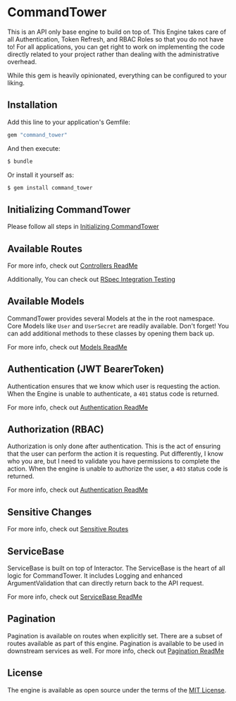 # CommandTower
This is an API only base engine to build on top of. This Engine takes care of all Authentication, Token Refresh, and RBAC Roles so that you do not have to! For all applications, you can get right to work on implementing the code directly related to your project rather than dealing with the administrative overhead.

While this gem is heavily opinionated, everything can be configured to your liking.

## Installation
Add this line to your application's Gemfile:

```ruby
gem "command_tower"
```

And then execute:
```bash
$ bundle
```

Or install it yourself as:
```bash
$ gem install command_tower
```

## Initializing CommandTower
Please follow all steps in [Initializing CommandTower](docs/initializing.md)


## Available Routes

For more info, check out [Controllers ReadMe](docs/controllers.md)

Additionally, You can check out [RSpec Integration Testing](/spec/integration_test)

## Available Models

CommandTower provides several Models at the in the root namespace. Core Models like `User` and `UserSecret` are readily available. Don't forget! You can add additional methods to these classes by opening them back up.

For more info, check out [Models ReadMe](docs/models.md)

## Authentication (JWT BearerToken)
Authentication ensures that we know which user is requesting the action. When the Engine is unable to authenticate, a `401` status code is returned.

For more info, check out [Authentication ReadMe](docs/authentication.md)

## Authorization (RBAC)
Authorization is only done after authentication. This is the act of ensuring that the user can perform the action it is requesting. Put differently, I know who you are, but I need to validate you have permissions to complete the action. When the engine is unable to authorize the user, a `403` status code is returned.

For more info, check out [Authentication ReadMe](docs/authorization.md)

## Sensitive Changes

For more info, check out [Sensitive Routes](docs/sensitive_routes.md)

## ServiceBase
ServiceBase is built on top of Interactor. The ServiceBase is the heart of all logic for CommandTower. It includes Logging and enhanced ArgumentValidation that can directly return back to the API request.

For more info, check out [ServiceBase ReadMe](app/services/command_tower/README.md)

## Pagination
Pagination is available on routes when explicitly set. There are a subset of routes available as part of this engine. Pagination is available to be used in downstream services as well. For more info, check out [Pagination ReadMe](docs/pagination.md)

## License
The engine is available as open source under the terms of the [MIT License](https://opensource.org/licenses/MIT).
